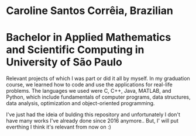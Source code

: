 # Caroline Santos Corrêia, Brazilian
# Bachelor in Applied Mathematics and Scientific Computing in University of São Paulo

Relevant projects of which I was part or did it all by myself. In my graduation course, we learned how to code and use the applications for real-life problems.
The languages we used were C, C++, Java, MATLAB, and Python, which include fundamentals of computer programs, data structures, data analysis, optimization and object-oriented 
programming.

I've just had the ideia of bulding this repository and unfortunately I don't have many works I've already done since 2016 anymore.. But, I' will put 
everthing I think it's relevant from now on :)
